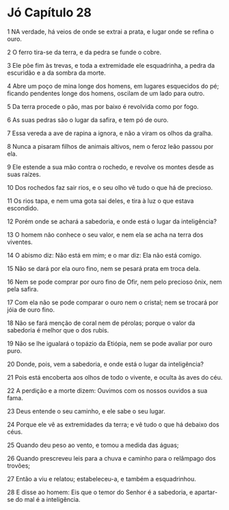 # Jó Capítulo 28

1	NA verdade, há veios de onde se extrai a prata, e lugar onde se refina o ouro.

2	O ferro tira-se da terra, e da pedra se funde o cobre.

3	Ele põe fim às trevas, e toda a extremidade ele esquadrinha, a pedra da escuridão e a da sombra da morte.

4	Abre um poço de mina longe dos homens, em lugares esquecidos do pé; ficando pendentes longe dos homens, oscilam de um lado para outro.

5	Da terra procede o pão, mas por baixo é revolvida como por fogo.

6	As suas pedras são o lugar da safira, e tem pó de ouro.

7	Essa vereda a ave de rapina a ignora, e não a viram os olhos da gralha.

8	Nunca a pisaram filhos de animais altivos, nem o feroz leão passou por ela.

9	Ele estende a sua mão contra o rochedo, e revolve os montes desde as suas raízes.

10	Dos rochedos faz sair rios, e o seu olho vê tudo o que há de precioso.

11	Os rios tapa, e nem uma gota sai deles, e tira à luz o que estava escondido.

12	Porém onde se achará a sabedoria, e onde está o lugar da inteligência?

13	O homem não conhece o seu valor, e nem ela se acha na terra dos viventes.

14	O abismo diz: Não está em mim; e o mar diz: Ela não está comigo.

15	Não se dará por ela ouro fino, nem se pesará prata em troca dela.

16	Nem se pode comprar por ouro fino de Ofir, nem pelo precioso ônix, nem pela safira.

17	Com ela não se pode comparar o ouro nem o cristal; nem se trocará por jóia de ouro fino.

18	Não se fará menção de coral nem de pérolas; porque o valor da sabedoria é melhor que o dos rubis.

19	Não se lhe igualará o topázio da Etiópia, nem se pode avaliar por ouro puro.

20	Donde, pois, vem a sabedoria, e onde está o lugar da inteligência?

21	Pois está encoberta aos olhos de todo o vivente, e oculta às aves do céu.

22	A perdição e a morte dizem: Ouvimos com os nossos ouvidos a sua fama.

23	Deus entende o seu caminho, e ele sabe o seu lugar.

24	Porque ele vê as extremidades da terra; e vê tudo o que há debaixo dos céus.

25	Quando deu peso ao vento, e tomou a medida das águas;

26	Quando prescreveu leis para a chuva e caminho para o relâmpago dos trovões;

27	Então a viu e relatou; estabeleceu-a, e também a esquadrinhou.

28	E disse ao homem: Eis que o temor do Senhor é a sabedoria, e apartar-se do mal é a inteligência.

